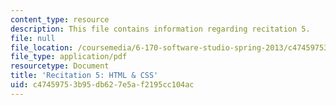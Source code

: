 ```yaml
---
content_type: resource
description: This file contains information regarding recitation 5.
file: null
file_location: /coursemedia/6-170-software-studio-spring-2013/c47459753b95db627e5af2195cc104ac_MIT6_170S13_rec5-HTMLCSS.pdf
file_type: application/pdf
resourcetype: Document
title: 'Recitation 5: HTML & CSS'
uid: c4745975-3b95-db62-7e5a-f2195cc104ac
---
```

